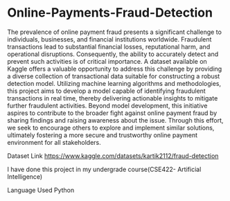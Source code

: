 # Online-Payments-Fraud-Detection
The prevalence of online payment fraud presents a significant challenge to individuals, businesses, and financial institutions worldwide. Fraudulent transactions lead to substantial financial losses, reputational harm, and operational disruptions. Consequently, the ability to accurately detect and prevent such activities is of critical importance. A dataset available on Kaggle offers a valuable opportunity to address this challenge by providing a diverse collection of transactional data suitable for constructing a robust detection model. Utilizing machine learning algorithms and methodologies, this project aims to develop a model capable of identifying fraudulent transactions in real time, thereby delivering actionable insights to mitigate further fraudulent activities. Beyond model development, this initiative aspires to contribute to the broader fight against online payment fraud by sharing findings and raising awareness about the issue. Through this effort, we seek to encourage others to explore and implement similar solutions, ultimately fostering a more secure and trustworthy online payment environment for all stakeholders.

Dataset Link https://www.kaggle.com/datasets/kartik2112/fraud-detection

I have done this project in my undergrade course(CSE422- Artificial Intelligence)

Language Used
Python
